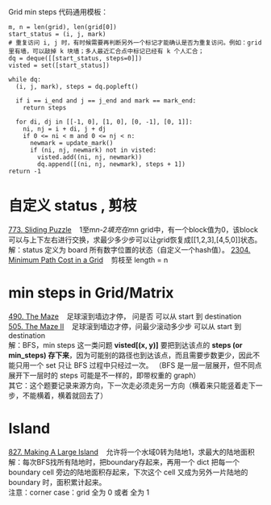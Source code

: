 Grid min steps 代码通用模板：
```Python3
m, n = len(grid), len(grid[0])
start_status = (i, j, mark)
# 重复访问 i, j 时，有时候需要再判断另外一个标记才能确认是否为重复访问。例如：grid里有墙，可以敲掉 k 块墙；多人最近汇合点中标记已经有 k 个人汇合；
dq = deque([[start_status, steps=0]])
visted = set([start_status])

while dq:
  (i, j, mark), steps = dq.popleft()

  if i == i_end and j == j_end and mark == mark_end:
    return steps

  for di, dj in [[-1, 0], [1, 0], [0, -1], [0, 1]]:
    ni, nj = i + di, j + dj
    if 0 <= ni < m and 0 <= nj < n:
      newmark = update_mark()
      if (ni, nj, newmark) not in visted:
        visted.add((ni, nj, newmark))
        dq.append([(ni, nj, newmark), steps + 1])
return -1
```
# 自定义 status , 剪枝
[773. Sliding Puzzle](https://leetcode.com/problems/sliding-puzzle/description/) &nbsp;&nbsp; 1至m*n-2填充在m*n grid中，有一个block值为0，该block可以与上下左右进行交换，求最少多少步可以让grid恢复成[[1,2,3],[4,5,0]]状态。<br/>
解：status 定义为 board 所有数字位置的状态（自定义一个hash值）。
[2304. Minimum Path Cost in a Grid](https://leetcode.com/problems/minimum-path-cost-in-a-grid/description/)  &nbsp;&nbsp; 剪枝至 length = n <br/>

# min steps in Grid/Matrix
[490. The Maze](https://leetcode.com/problems/the-maze/description/) &nbsp;&nbsp; 足球滚到墙边才停， 问是否 可以从 start 到 destination <br/>
[505. The Maze II](https://leetcode.com/problems/the-maze-ii/description/) &nbsp;&nbsp; 足球滚到墙边才停，问最少滚动多少步 可以从 start 到 destination <br/>
解：BFS，min steps 这一类问题 __visted[(x, y)]__ 要把到达该点的 __steps (or min_steps) 存下来__，因为可能别的路径也到达该点，而且需要步数更少，因此不能只用一个 set 只让 BFS 过程中只经过一次。
（BFS 是一层一层展开，但不同点展开下一层时的 steps 可能是不一样的，即带权重的 graph）<br/>
其它：这个题要记录来源方向，下一次走必须走另一方向（横着来只能竖着走下一步，不能横着，横着就回去了）<br/>

# Island
[827. Making A Large Island](https://leetcode.com/problems/making-a-large-island/description/) &nbsp;&nbsp; 允许将一个水域0转为陆地1，求最大的陆地面积 <br/>
解：每次BFS找所有陆地时，把boundary存起来，再用一个 dict 把每一个boundary cell 旁边的陆地面积存起来，下次这个 cell 又成为另外一片陆地的 boundary 时，面积累计起来。 <br/>
注意：corner case：grid 全为 0 或者 全为 1

